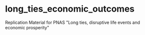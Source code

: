 # long_ties_economic_outcomes
Replication Material for PNAS "Long ties, disruptive life events and economic prosperity"
